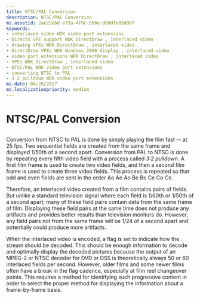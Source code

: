 ```yaml
---
title: NTSC/PAL Conversion
description: NTSC/PAL Conversion
ms.assetid: 2ae22ebd-e75a-4f9c-b50e-d0ddfe05d987
keywords:
- interlaced video WDK video port extensions
- DirectX VPE support WDK DirectDraw , interlaced video
- drawing VPEs WDK DirectDraw , interlaced video
- DirectDraw VPEs WDK Windows 2000 display , interlaced video
- video port extensions WDK DirectDraw , interlaced video
- VPEs WDK DirectDraw , interlaced video
- NTSC/PAL WDK video port extensions
- converting NTSC to PAL
- 3 2 pulldown WDK video port extensions
ms.date: 04/20/2017
ms.localizationpriority: medium
---
```


# NTSC/PAL Conversion


## <span id="ddk_ntsc_pal_conversion_gg"></span><span id="DDK_NTSC_PAL_CONVERSION_GG"></span>


Conversion from NTSC to PAL is done by simply playing the film fast -- at 25 fps. Two sequential fields are created from the same frame and displayed 1/50th of a second apart. Conversion from PAL to NTSC is done by repeating every fifth video field with a process called *3:2 pulldown*. A first film frame is used to create two video fields, and then a second film frame is used to create three video fields. This process is repeated so that odd and even fields are sent in the order Ao Ae Ao Be Bo Ce Co Ce.

Therefore, an interlaced video created from a film contains pairs of fields. But unlike a standard television signal where each field is 1/60th or 1/50th of a second apart; many of these field pairs contain data from the same frame of film. Displaying these field pairs at the same time does not produce any artifacts and provides better results than television monitors do. However, any field pairs not from the same frame will be 1/24 of a second apart and potentially could produce more artifacts.

When the interlaced video is encoded, a flag is set to indicate how the stream should be decoded. This should be enough information to decode and optimally display the decoded pictures because the output of an MPEG-2 or NTSC decoder for DVD or DSS is theoretically always 50 or 60 interlaced fields per second. However, older films and some newer films often have a break in the flag cadence, especially at film reel changeover points. This requires a method for identifying such progressive content in order to select the proper method for displaying the information about a frame-by-frame basis.

 

 





